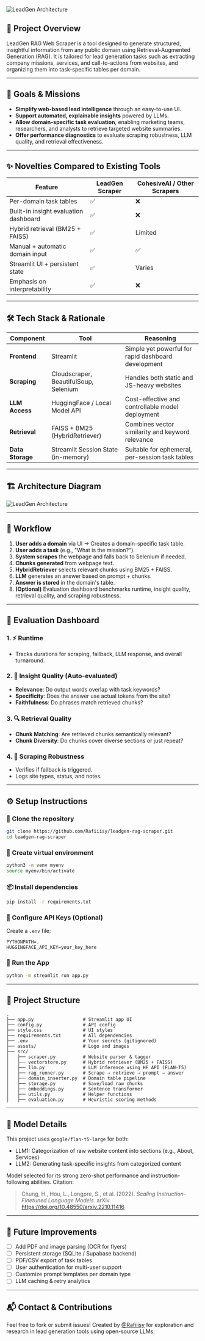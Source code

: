 ![LeadGen Architecture](assets/leadgen%20logo.png)


## 📌 Project Overview
LeadGen RAG Web Scraper is a tool designed to generate structured, insightful information from any public domain using Retrieval-Augmented Generation (RAG). It is tailored for lead generation tasks such as extracting company missions, services, and call-to-actions from websites, and organizing them into task-specific tables per domain.

---

## 🎯 Goals & Missions
- **Simplify web-based lead intelligence** through an easy-to-use UI.
- **Support automated, explainable insights** powered by LLMs.
- **Allow domain-specific task evaluation**, enabling marketing teams, researchers, and analysts to retrieve targeted website summaries.
- **Offer performance diagnostics** to evaluate scraping robustness, LLM quality, and retrieval effectiveness.

---

## ✨ Novelties Compared to Existing Tools
| Feature | LeadGen Scraper | CohesiveAI / Other Scrapers |
|--------|------------------|-----------------------------|
| Per-domain task tables | ✅ | ❌ |
| Built-in insight evaluation dashboard | ✅ | ❌ |
| Hybrid retrieval (BM25 + FAISS) | ✅ | Limited |
| Manual + automatic domain input | ✅ | ✅ |
| Streamlit UI + persistent state | ✅ | Varies |
| Emphasis on interpretability | ✅ | ❌ |

---

## 🛠️ Tech Stack & Rationale

| Component | Tool | Reasoning |
|----------|------|-----------|
| **Frontend** | Streamlit | Simple yet powerful for rapid dashboard development |
| **Scraping** | Cloudscraper, BeautifulSoup, Selenium | Handles both static and JS-heavy websites |
| **LLM Access** | HuggingFace / Local Model API | Cost-effective and controllable model deployment |
| **Retrieval** | FAISS + BM25 (HybridRetriever) | Combines vector similarity and keyword relevance |
| **Data Storage** | Streamlit Session State (in-memory) | Suitable for ephemeral, per-session task tables |

---

## 🏗️ Architecture Diagram
![LeadGen Architecture](assets/leadgen%20arc.png)


---

## 🔄 Workflow

1. **User adds a domain** via UI → Creates a domain-specific task table.
2. **User adds a task** (e.g., "What is the mission?").
3. **System scrapes** the webpage and falls back to Selenium if needed.
4. **Chunks generated** from webpage text.
5. **HybridRetriever** selects relevant chunks using BM25 + FAISS.
6. **LLM** generates an answer based on prompt + chunks.
7. **Answer is stored** in the domain's table.
8. **(Optional)** Evaluation dashboard benchmarks runtime, insight quality, retrieval quality, and scraping robustness.

---

## 🤪 Evaluation Dashboard

### 1. ⚡ Runtime
- Tracks durations for scraping, fallback, LLM response, and overall turnaround.

### 2. 🧠 Insight Quality (Auto-evaluated)
- **Relevance**: Do output words overlap with task keywords?
- **Specificity**: Does the answer use actual tokens from the site?
- **Faithfulness**: Do phrases match retrieved chunks?

### 3. 🔍 Retrieval Quality
- **Chunk Matching**: Are retrieved chunks semantically relevant?
- **Chunk Diversity**: Do chunks cover diverse sections or just repeat?

### 4. 🧪 Scraping Robustness
- Verifies if fallback is triggered.
- Logs site types, status, and notes.

---

## ⚙️ Setup Instructions

### 📁 Clone the repository
```bash
git clone https://github.com/Rafiiisy/leadgen-rag-scraper.git
cd leadgen-rag-scraper
```

### 🐍 Create virtual environment
```bash
python3 -m venv myenv
source myenv/bin/activate
```

### 📦 Install dependencies
```bash
pip install -r requirements.txt
```

### 📄 Configure API Keys (Optional)
Create a `.env` file:
```
PYTHONPATH=.
HUGGINGFACE_API_KEY=your_key_here
```

### 🚀 Run the App
```bash
python -m streamlit run app.py
```

---

## 📁 Project Structure
```
.
├── app.py                  # Streamlit app UI
├── config.py               # API config
├── style.css               # UI styles
├── requirements.txt        # All dependencies
├── .env                    # Your secrets (gitignored)
├── assets/                 # Logo and images
├── src/
│   ├── scraper.py          # Website parser & tagger
│   ├── vectorstore.py      # Hybrid retriever (BM25 + FAISS)
│   ├── llm.py              # LLM inference using HF API (FLAN-T5)
│   ├── rag_runner.py       # Scrape → retrieve → prompt → answer
│   ├── domain_inserter.py  # Domain table pipeline
│   ├── storage.py          # Save/load raw chunks
│   ├── embeddings.py       # Sentence transformer
│   ├── utils.py            # Helper functions
│   ├── evaluation.py       # Heuristic scoring methods
```

---

## 🚀 Model Details
This project uses `google/flan-t5-large` for both:
- LLM1: Categorization of raw website content into sections (e.g., About, Services)
- LLM2: Generating task-specific insights from categorized content

Model selected for its strong zero-shot performance and instruction-following abilities. Citation:
> Chung, H., Hou, L., Longpre, S., et al. (2022). *Scaling Instruction-Finetuned Language Models*. arXiv. https://doi.org/10.48550/arxiv.2210.11416

---

## 🚀 Future Improvements
- [ ] Add PDF and image parsing (OCR for flyers)
- [ ] Persistent storage (SQLite / Supabase backend)
- [ ] PDF/CSV export of task tables
- [ ] User authentication for multi-user support
- [ ] Customize prompt templates per domain type
- [ ] LLM caching & retry analytics

---

## 📬 Contact & Contributions
Feel free to fork or submit issues! Created by [@Rafiiisy](https://github.com/Rafiiisy) for exploration and research in lead generation tools using open-source LLMs.
